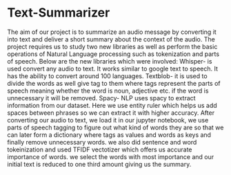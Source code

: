 # Text-Summarizer
The aim of our project is to summarize an audio message by converting it into text and deliver a short summary about the context of the audio. The project requires us to study two new libraries as well as perform the basic operations of Natural Language processing such as tokenization and parts of speech. Below are the new libraries which were involved:
Whisper- is used convert any audio to text. It works similar to google text to speech. It has the ability to convert around 100 languages.
Textblob- it is used to divide the words as well give tag to them where tags represent the parts of speech meaning whether the word is noun, adjective etc. if the word is unnecessary it will be removed.
Spacy- NLP uses spacy to extract information from our dataset. Here we use entity ruler which helps us add spaces between phrases so we can extract it with higher accuracy.
After converting our audio to text, we load it in our jupyter notebook, we use parts of speech tagging to figure out what kind of words they are so that we can later form a dictionary where tags as values and words as keys and finally remove unnecessary words.
we also did sentence and word tokeinization and used TFIDF vectotizer which offers us accurate importance of words. we select the words with most importance and our initial text is reduced to one third amount giving us the summary.
